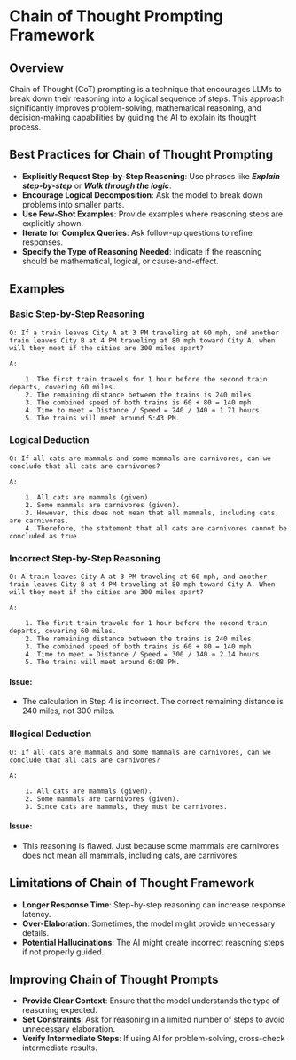 # Chain of Thought Prompting Framework

## Overview
Chain of Thought (CoT) prompting is a technique that encourages LLMs to break down their reasoning into a logical sequence of steps. This approach significantly improves problem-solving, mathematical reasoning, and decision-making capabilities by guiding the AI to explain its thought process. 

## Best Practices for Chain of Thought Prompting
- **Explicitly Request Step-by-Step Reasoning**: Use phrases like ***Explain step-by-step*** or ***Walk through the logic***. 
- **Encourage Logical Decomposition**: Ask the model to break down problems into smaller parts. 
- **Use Few-Shot Examples**: Provide examples where reasoning steps are explicitly shown. 
- **Iterate for Complex Queries**: Ask follow-up questions to refine responses. 
- **Specify the Type of Reasoning Needed**: Indicate if the reasoning should be mathematical, logical, or cause-and-effect. 

## Examples

### Basic Step-by-Step Reasoning
```
Q: If a train leaves City A at 3 PM traveling at 60 mph, and another train leaves City B at 4 PM traveling at 80 mph toward City A, when will they meet if the cities are 300 miles apart?

A: 

    1. The first train travels for 1 hour before the second train departs, covering 60 miles.
    2. The remaining distance between the trains is 240 miles.
    3. The combined speed of both trains is 60 + 80 = 140 mph.
    4. Time to meet = Distance / Speed = 240 / 140 ≈ 1.71 hours.
    5. The trains will meet around 5:43 PM.
```

### Logical Deduction
```
Q: If all cats are mammals and some mammals are carnivores, can we conclude that all cats are carnivores?

A: 

    1. All cats are mammals (given).
    2. Some mammals are carnivores (given).
    3. However, this does not mean that all mammals, including cats, are carnivores.
    4. Therefore, the statement that all cats are carnivores cannot be concluded as true.
```

### Incorrect Step-by-Step Reasoning
```
Q: A train leaves City A at 3 PM traveling at 60 mph, and another train leaves City B at 4 PM traveling at 80 mph toward City A. When will they meet if the cities are 300 miles apart?

A: 

    1. The first train travels for 1 hour before the second train departs, covering 60 miles.
    2. The remaining distance between the trains is 240 miles.
    3. The combined speed of both trains is 60 + 80 = 140 mph.
    4. Time to meet = Distance / Speed = 300 / 140 ≈ 2.14 hours.
    5. The trains will meet around 6:08 PM.
```

#### Issue:
- The calculation in Step 4 is incorrect. The correct remaining distance is 240 miles, not 300 miles.

### Illogical Deduction
```
Q: If all cats are mammals and some mammals are carnivores, can we conclude that all cats are carnivores?

A: 

    1. All cats are mammals (given).
    2. Some mammals are carnivores (given).
    3. Since cats are mammals, they must be carnivores.
```

#### Issue: 
- This reasoning is flawed. Just because some mammals are carnivores does not mean all mammals, including cats, are carnivores.

## Limitations of Chain of Thought Framework
- **Longer Response Time**: Step-by-step reasoning can increase response latency.
- **Over-Elaboration**: Sometimes, the model might provide unnecessary details.
- **Potential Hallucinations**: The AI might create incorrect reasoning steps if not properly guided.

## Improving Chain of Thought Prompts
- **Provide Clear Context**: Ensure that the model understands the type of reasoning expected.
- **Set Constraints**: Ask for reasoning in a limited number of steps to avoid unnecessary elaboration.
- **Verify Intermediate Steps**: If using AI for problem-solving, cross-check intermediate results.
